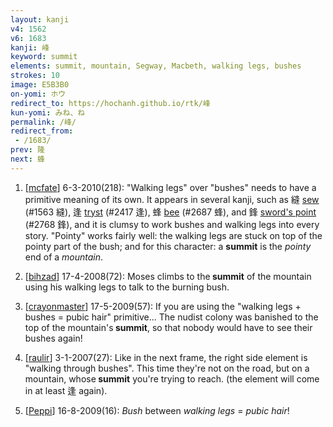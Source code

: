 ```yaml
---
layout: kanji
v4: 1562
v6: 1683
kanji: 峰
keyword: summit
elements: summit, mountain, Segway, Macbeth, walking legs, bushes
strokes: 10
image: E5B3B0
on-yomi: ホウ
redirect_to: https://hochanh.github.io/rtk/峰
kun-yomi: みね、ね
permalink: /峰/
redirect_from:
 - /1683/
prev: 隆
next: 蜂
---
```


1) [<a href="http://kanji.koohii.com/profile/mcfate">mcfate</a>] 6-3-2010(218): &quot;Walking legs&quot; over &quot;bushes&quot; needs to have a primitive meaning of its own. It appears in several kanji, such as 縫 <a href="../v4/1563.html">sew</a> (#1563 縫), 逢 <a href="../v4/2417.html">tryst</a> (#2417 逢), 蜂 <a href="../v4/2687.html">bee</a> (#2687 蜂), and 鋒 <a href="http://kanji.koohii.com/study/kanji/2768">sword's point</a> (#2768 鋒), and it is clumsy to work bushes and walking legs into every story. &quot;Pointy&quot; works fairly well: the walking legs are stuck on top of the pointy part of the bush; and for this character: a <strong>summit</strong> is the <em>pointy</em> end of a <em>mountain</em>.

2) [<a href="http://kanji.koohii.com/profile/bihzad">bihzad</a>] 17-4-2008(72): Moses climbs to the<strong> summit</strong> of the mountain using his walking legs to talk to the burning bush.

3) [<a href="http://kanji.koohii.com/profile/crayonmaster">crayonmaster</a>] 17-5-2009(57): If you are using the &quot;walking legs + bushes = pubic hair&quot; primitive... The nudist colony was banished to the top of the mountain&#039;s<strong> summit</strong>, so that nobody would have to see their bushes again!

4) [<a href="http://kanji.koohii.com/profile/raulir">raulir</a>] 3-1-2007(27): Like in the next frame, the right side element is &quot;walking through bushes&quot;. This time they&#039;re not on the road, but on a mountain, whose<strong> summit</strong> you&#039;re trying to reach. (the element will come in at least 逢 again).

5) [<a href="http://kanji.koohii.com/profile/Peppi">Peppi</a>] 16-8-2009(16): <em>Bush</em> between <em>walking legs</em> = <em>pubic hair</em>!


